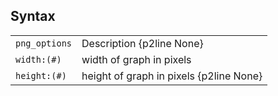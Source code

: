## Syntax

|                  |                                         |
|------------------|-----------------------------------------|
| `png_options`    | Description {p2line None}               |
| `width:(#)`  | width of graph in pixels                |
| `height:(#)` | height of graph in pixels {p2line None} |
